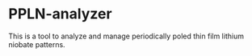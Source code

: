 # PPLN-analyzer
This is a tool to analyze and manage periodically poled thin film lithium niobate patterns.
